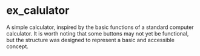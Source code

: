 # ex_calulator
A simple calculator, inspired by the basic functions of a standard computer calculator. It is worth noting that some buttons may not yet be functional, but the structure was designed to represent a basic and accessible  concept.
